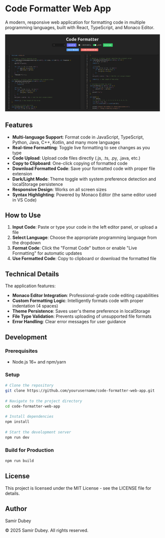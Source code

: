 # Code Formatter Web App

A modern, responsive web application for formatting code in multiple programming languages, built with React, TypeScript, and Monaco Editor.

![Code Formatter Screenshot](screenshot.png)

## Features

- **Multi-language Support**: Format code in JavaScript, TypeScript, Python, Java, C++, Kotlin, and many more languages
- **Real-time Formatting**: Toggle live formatting to see changes as you type
- **Code Upload**: Upload code files directly (.js, .ts, .py, .java, etc.)
- **Copy to Clipboard**: One-click copying of formatted code
- **Download Formatted Code**: Save your formatted code with proper file extension
- **Dark/Light Mode**: Theme toggle with system preference detection and localStorage persistence
- **Responsive Design**: Works on all screen sizes
- **Syntax Highlighting**: Powered by Monaco Editor (the same editor used in VS Code)

## How to Use

1. **Input Code**: Paste or type your code in the left editor panel, or upload a file
2. **Select Language**: Choose the appropriate programming language from the dropdown
3. **Format Code**: Click the "Format Code" button or enable "Live Formatting" for automatic updates
4. **Use Formatted Code**: Copy to clipboard or download the formatted file

## Technical Details

The application features:

- **Monaco Editor Integration**: Professional-grade code editing capabilities
- **Custom Formatting Logic**: Intelligently formats code with proper indentation (4 spaces)
- **Theme Persistence**: Saves user's theme preference in localStorage
- **File Type Validation**: Prevents uploading of unsupported file formats
- **Error Handling**: Clear error messages for user guidance

## Development

### Prerequisites

- Node.js 16+ and npm/yarn

### Setup

```bash
# Clone the repository
git clone https://github.com/yourusername/code-formatter-web-app.git

# Navigate to the project directory
cd code-formatter-web-app

# Install dependencies
npm install

# Start the development server
npm run dev
```

### Build for Production

```bash
npm run build
```

## License

This project is licensed under the MIT License - see the LICENSE file for details.

## Author

Samir Dubey

© 2025 Samir Dubey. All rights reserved.
